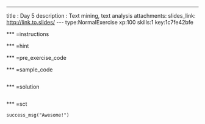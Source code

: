 ---
title       : Day 5
description : Text mining, text analysis
attachments:
  slides_link: http://link.to.slides/
--- type:NormalExercise xp:100 skills:1 key:1c7fe42bfe


*** =instructions


*** =hint


*** =pre_exercise_code


*** =sample_code
```{r}

```

*** =solution
```{r}

```

*** =sct
```{r}
success_msg("Awesome!")
```